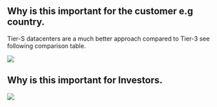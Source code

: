 
## Why is this important for the customer e.g country.

Tier-S datacenters are a much better approach compared to Tier-3 see following comparison table.

![](../ow/why/img/tiers_why_for_country.png)

## Why is this important for Investors.

![](../ow/why/img/benefits_investors_tiers.png)


